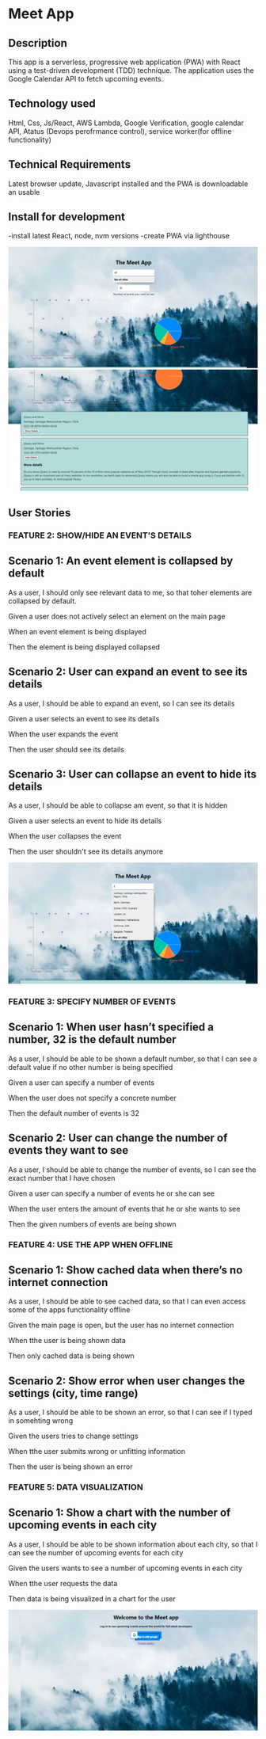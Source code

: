 # Meet App

## Description
This app is a serverless, progressive web application (PWA) with React using a test-driven
development (TDD) technique. The application uses the Google Calendar API to fetch
upcoming events.

## Technology used

Html, Css, Js/React, AWS Lambda, Google Verification, google calendar API, Atatus (Devops perofrmance control), service worker(for offline functionality)

## Technical Requirements

Latest browser update, Javascript installed and the PWA is downloadable an usable

## Install for development

-install latest React, node, nvm versions
-create PWA via lighthouse

![alt text](https://github.com/TBj93/meet/blob/main/meet%20app%20imgs/meet%20app%20screen2.PNG?raw=true)
![alt text](https://github.com/TBj93/meet/blob/main/meet%20app%20imgs/meet%20app%20screen%204.PNG?raw=true)


## User Stories

### FEATURE 2: SHOW/HIDE AN EVENT'S DETAILS

Scenario 1: An event element is collapsed by default
-----------------------------------------------------------
As a user, I should only see relevant data to me, so that toher elements are collapsed by default.

Given a user does not actively select an element on the main page

When an event element is being displayed

Then the element is being displayed collapsed

Scenario 2: User can expand an event to see its details
-------------------------------------------------------------
As a user, I should be able to expand an event, so I can see its details

Given a user selects an event to see its details

When the user expands the event

Then the user should see its details

Scenario 3: User can collapse an event to hide its details
-------------------------------------------------------------
As a user, I should be able to collapse am event, so that it is hidden

Given a user selects an event to hide its details

When the user collapses the event

Then the user shouldn't see its details anymore

![alt text](https://github.com/TBj93/meet/blob/main/meet%20app%20imgs/meet-app-screen.PNG?raw=true)

### FEATURE 3: SPECIFY NUMBER OF EVENTS

Scenario 1: When user hasn’t specified a number, 32 is the default number
-------------------------------------------------------------
As a user, I should be able to be shown a default number, so that I can see a default value if no other number is being specified

Given a user can specify a number of events

When the user does not specify a concrete number

Then the  default number of events is 32

Scenario 2: User can change the number of events they want to see
-------------------------------------------------------------
As a user, I should be able to change the number of events, so I can see the exact number that I have chosen

Given a user can specify a number of events he or she can see

When the user enters the amount of events that he or she wants to see

Then the  given numbers of events are being shown

### FEATURE 4: USE THE APP WHEN OFFLINE

Scenario 1: Show cached data when there’s no internet connection
----------------------------------------------------------------
As a user, I should be able to see cached data, so that I can even access some of the apps functionality offline

Given the main page is open, but the user has no internet connection

When tthe user is being shown data

Then only cached data is being shown

Scenario 2: Show error when user changes the settings (city, time range)
------------------------------------------------------------------------
As a user, I should be able to be shown an error, so that I can see if I typed in somehting wrong

Given the users tries to change settings

When tthe user submits wrong or unfitting information

Then the user is being shown an error

### FEATURE 5: DATA VISUALIZATION

Scenario 1: Show a chart with the number of upcoming events in each city
------------------------------------------------------------------------
As a user, I should be able to be shown information about each city, so that I can see the number of upcoming events for each city

Given the users wants to see a number of upcoming events in each city

When tthe user requests the data

Then data is being visualized in a chart for the user

![alt text](https://github.com/TBj93/meet/blob/main/meet%20app%20imgs/meet-app-screen1.PNG?raw=true)
